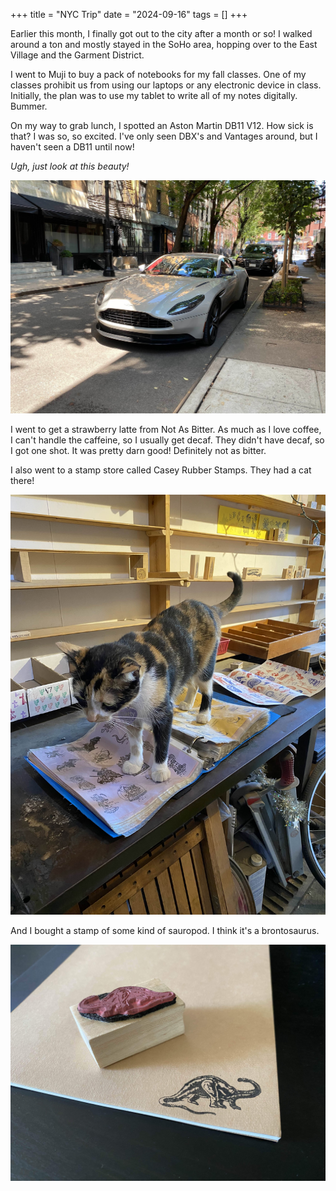 +++
title = "NYC Trip"
date = "2024-09-16"
tags = []
+++

Earlier this month, I finally got out to the city after a month or so! I walked around a ton and mostly stayed in the SoHo area, hopping over to the East Village and the Garment District.

I went to Muji to buy a pack of notebooks for my fall classes. One of my classes prohibit us from using our laptops or any electronic device in class. Initially, the plan was to use my tablet to write all of my notes digitally. Bummer.

On my way to grab lunch, I spotted an Aston Martin DB11 V12. How sick is that? I was so, so excited. I've only seen DBX's and Vantages around, but I haven't seen a DB11 until now!

*Ugh, just look at this beauty!*

![Aston Martin DB11](./images/aston-martin-db11.jpg)

I went to get a strawberry latte from Not As Bitter. As much as I love coffee, I can't handle the caffeine, so I usually get decaf. They didn't have decaf, so I got one shot. It was pretty darn good! Definitely not as bitter.

I also went to a stamp store called Casey Rubber Stamps. They had a cat there!

![Cat in store](./images/stamp-store-cat.jpg)

And I bought a stamp of some kind of sauropod. I think it's a brontosaurus.

![Dino stamp](./images/stamp.jpg)